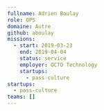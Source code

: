 ```yaml
---
fullname: Adrien Boulay
role: OPS
domaine: Autre
github: aboulay
missions:
  - start: 2019-03-23
    end: 2019-04-04
    status: service
    employer: OCTO Technology
    startups:
      - pass-culture
startups:
  - pass-culture
teams: []
---
```


